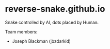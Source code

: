 # reverse-snake.github.io
Snake controlled by AI, dots placed by Human.

Team members:
- Joseph Blackman (jbzdarkid)